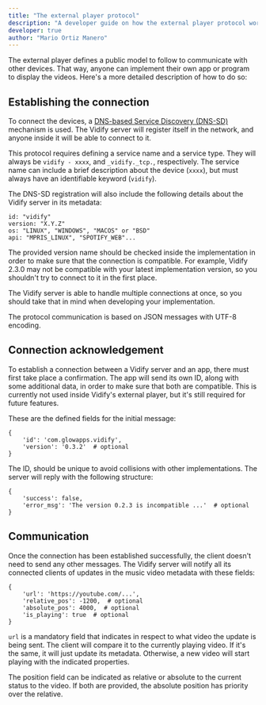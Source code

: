 ```yaml
---
title: "The external player protocol"
description: "A developer guide on how the external player protocol works"
developer: true
author: "Mario Ortiz Manero"
---
```


The external player defines a public model to follow to communicate with other devices. That way, anyone can implement their own app or program to display the videos. Here's a more detailed description of how to do so:

## Establishing the connection
To connect the devices, a [DNS-based Service Discovery (DNS-SD)](https://en.wikipedia.org/wiki/Zero-configuration_networking#DNS-SD) mechanism is used. The Vidify server will register itself in the network, and anyone inside it will be able to connect to it.

This protocol requires defining a service name and a service type. They will always be `vidify - xxxx`, and `_vidify._tcp.`, respectively. The service name can include a brief description about the device (`xxxx`), but must always have an identifiable keyword (`vidify`).

The DNS-SD registration will also include the following details about the Vidify server in its metadata:

```
id: "vidify"
version: "X.Y.Z"
os: "LINUX", "WINDOWS", "MACOS" or "BSD"
api: "MPRIS_LINUX", "SPOTIFY_WEB"...
```

The provided version name should be checked inside the implementation in order to make sure that the connection is compatible. For example, Vidify 2.3.0 may not be compatible with your latest implementation version, so you shouldn't try to connect to it in the first place.

The Vidify server is able to handle multiple connections at once, so you should take that in mind when developing your implementation.

The protocol communication is based on JSON messages with UTF-8 encoding.

## Connection acknowledgement
To establish a connection between a Vidify server and an app, there must first take place a confirmation. The app will send its own ID, along with some additional data, in order to make sure that both are compatible. This is currently not used inside Vidify's external player, but it's still required for future features.

These are the defined fields for the initial message:

```
{
    'id': 'com.glowapps.vidify',
    'version': '0.3.2'  # optional
}
```

The ID, should be unique to avoid collisions with other implementations. The server will reply with the following structure:

```
{
    'success': false,
    'error_msg': 'The version 0.2.3 is incompatible ...'  # optional
}
```

## Communication
Once the connection has been established successfully, the client doesn't need to send any other messages. The Vidify server will notify all its connected clients of updates in the music video metadata with these fields:

```
{
    'url': 'https://youtube.com/...',
    'relative_pos': -1200,  # optional
    'absolute_pos': 4000,  # optional
    'is_playing': true  # optional
}
```

`url` is a mandatory field that indicates in respect to what video the update is being sent. The client will compare it to the currently playing video. If it's the same, it will just update its metadata. Otherwise, a new video will start playing with the indicated properties.

The position field can be indicated as relative or absolute to the current status to the video. If both are provided, the absolute position has priority over the relative.
